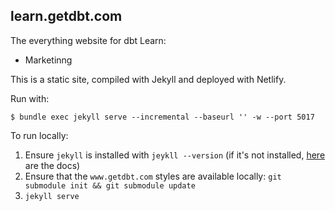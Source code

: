 

## learn.getdbt.com

The everything website for dbt Learn:
* Marketinng

This is a static site, compiled with Jekyll and deployed with Netlify.

Run with:
```
$ bundle exec jekyll serve --incremental --baseurl '' -w --port 5017
```

To run locally:
1. Ensure `jekyll` is installed with `jeykll --version` (if it's not installed, [here](https://jekyllrb.com/docs/installation/macos/) are the docs)
2. Ensure that the `www.getdbt.com` styles are available locally: `git submodule init && git submodule update`
3. `jekyll serve`
